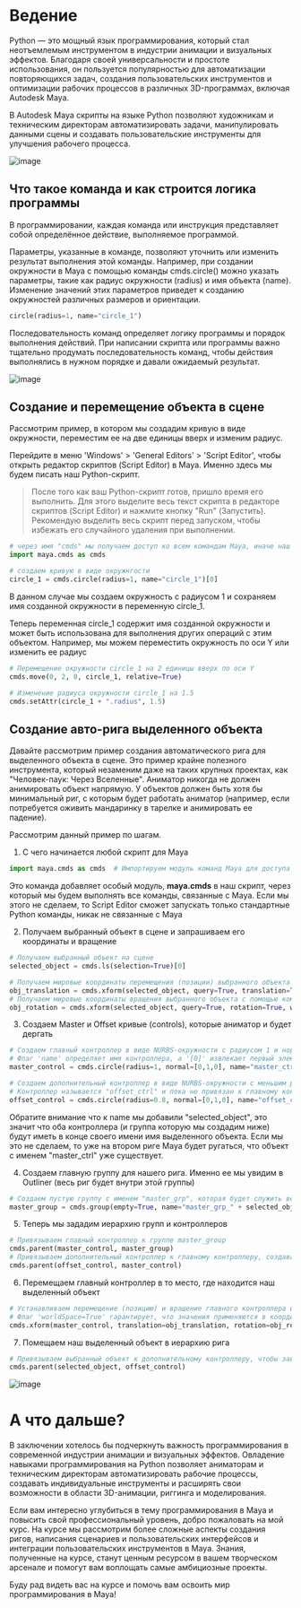 # Ведение

Python — это мощный язык программирования, который стал неотъемлемым инструментом в индустрии анимации и визуальных эффектов. Благодаря своей универсальности и простоте использования, он пользуется популярностью для автоматизации повторяющихся задач, создания пользовательских инструментов и оптимизации рабочих процессов в различных 3D-программах, включая Autodesk Maya.

В Autodesk Maya скрипты на языке Python позволяют художникам и техническим директорам автоматизировать задачи, манипулировать данными сцены и создавать пользовательские инструменты для улучшения рабочего процесса.

![image](https://user-images.githubusercontent.com/14186783/228666176-e5c82246-b307-4708-b6d6-5344ae3fa039.png)


## Что такое команда и как строится логика программы

В программировании, каждая команда или инструкция представляет собой определённое действие, выполняемое программой. 

Параметры, указанные в команде, позволяют уточнить или изменить результат выполнения этой команды. Например, при создании окружности в Maya с помощью команды cmds.circle() можно указать параметры, такие как радиус окружности (radius) и имя объекта (name). Изменение значений этих параметров приведет к созданию окружностей различных размеров и ориентации.

```python
circle(radius=1, name="circle_1")
```

Последовательность команд определяет логику программы и порядок выполнения действий. При написании скрипта или программы важно тщательно продумать последовательность команд, чтобы действия выполнялись в нужном порядке и давали ожидаемый результат.

![image](https://user-images.githubusercontent.com/14186783/228666501-7abdfa69-902d-4b7e-8533-bce583c834b5.png)

## Создание и перемещение объекта в сцене

Рассмотрим пример, в котором мы создадим кривую в виде окружности, переместим ее на две единицы вверх и изменим радиус.

Перейдите в меню 'Windows' > 'General Editors' > 'Script Editor', чтобы открыть редактор скриптов (Script Editor) в Maya. Именно здесь мы будем писать наш Python-скрипт.

> После того как ваш Python-скрипт готов, пришло время его выполнить. Для этого выделите весь текст скрипта в редакторе скриптов (Script Editor) и нажмите кнопку "Run" (Запустить). Рекомендую выделить весь скрипт перед запуском, чтобы избежать его случайного удаления при выполнении.

```python
# через имя "cmds" мы получаем доступ ко всем командам Maya, иначе наш скрипт не будет знать, что делает команда circle.
import maya.cmds as cmds 

# создаем кривую в виде окружнгости
circle_1 = cmds.circle(radius=1, name="circle_1")[0]
```


В данном случае мы создаем окружность с радиусом 1 и сохраняем имя созданной окружности в переменную circle_1. 

Теперь переменная circle_1 содержит имя созданной окружности и может быть использована для выполнения других операций с этим объектом. Например, мы можем переместить окружность по оси Y или изменить ее радиус

```python
# Перемещение окружности circle_1 на 2 единицы вверх по оси Y
cmds.move(0, 2, 0, circle_1, relative=True)

# Изменение радиуса окружности circle_1 на 1.5
cmds.setAttr(circle_1 + ".radius", 1.5)
```

## Создание авто-рига выделенного объекта

Давайте рассмотрим пример создания автоматического рига для выделенного объекта в сцене. Это пример крайне полезного инструмента, который незаменим даже на таких крупных проектах, как "Человек-паук: Через Вселенные". Аниматор никогда не должен анимировать объект напрямую. У объектов должен быть хотя бы минимальный риг, с которым будет работать аниматор (например, если потребуется оживить мандаринку в тарелке и анимировать ее падение).

Рассмотрим данный пример по шагам.

1. С чего начинается любой скрипт для Maya

```python
import maya.cmds as cmds  # Импортируем модуль команд Maya для доступа к функциям Maya
```

Это команда добавляет особый модуль, **maya.cmds** в наш скрипт, через который мы будем выполнять все команды, связанные с Maya. Если мы этого не сделаем, то Script Editor сможет запускать только стандартные Python команды, никак не связанные с Maya

2. Получаем выбранный объект в сцене и запрашиваем его координаты и вращение

```python
# Получаем выбранный объект на сцене
selected_object = cmds.ls(selection=True)[0]

# Получаем мировые координаты перемещения (позиции) выбранного объекта с помощью команды xform
obj_translation = cmds.xform(selected_object, query=True, translation=True, worldSpace=True)
# Получаем мировые координаты вращения выбранного объекта с помощью команды xform
obj_rotation = cmds.xform(selected_object, query=True, rotation=True, worldSpace=True)
```

3. Создаем Master и Offset кривые (controls), которые аниматор и будет дергать

```python
# Создаем главный контроллер в виде NURBS-окружности с радиусом 1 и нормалью, направленной вдоль оси Y
# Флаг 'name' определяет имя контроллера, а '[0]' извлекает первый элемент из результата
master_control = cmds.circle(radius=1, normal=[0,1,0], name="master_ctrl_" + selected_object)[0]

# Создаем дополнительный контроллер в виде NURBS-окружности с меньшим радиусом 0.8, нормалью, направленной вдоль оси Y
# Контроллер называется "offset_ctrl" и пока не привязан к главному контроллеру
offset_control = cmds.circle(radius=0.8, normal=[0,1,0], name="offset_ctrl_" + selected_object)[0]
```

Обратите внимание что к name мы добавили "selected_object", это значит что оба контроллера (и группа которую мы создадим ниже) будут иметь в конце своего имени имя выделенного объекта. Если мы это не сделаем, то уже на втором риге Maya будет ругаться, что объект с именем "master_ctrl" уже существует.

4. Создаем главную группу для нашего рига. Именно ее мы увидим в Outliner (весь риг будет внутри этой группы)

```python
# Создаем пустую группу с именем "master_grp", которая будет служить верхней группой для рига
master_group = cmds.group(empty=True, name="master_grp_" + selected_object)
```

5. Теперь мы зададим иерархию групп и контроллеров

```python
# Привязываем главный контроллер к группе master_group
cmds.parent(master_control, master_group)
# Привязываем дополнительный контроллер к главному контроллеру, создавая иерархическую связь
cmds.parent(offset_control, master_control)
```

6. Перемещаем главный контроллер в то место, где находится наш выделенный объект

```python
# Устанавливаем перемещение (позицию) и вращение главного контроллера в соответствии с выбранным объектом
# Флаг 'worldSpace=True' гарантирует, что значения применяются в координатах мирового пространства
cmds.xform(master_control, translation=obj_translation, rotation=obj_rotation, worldSpace=True)
```

7. Помещаем наш выделенный объект в иерархию рига

```python
# Привязываем выбранный объект к дополнительному контроллеру, чтобы завершить настройку риггинга
cmds.parent(selected_object, offset_control)
```

![image](https://user-images.githubusercontent.com/14186783/228666077-7a24ea2d-f0da-4a6b-b3bd-62e3ad5b32a0.png)


# А что дальше?

В заключении хотелось бы подчеркнуть важность программирования в современной индустрии анимации и визуальных эффектов. Овладение навыками программирования на Python позволяет аниматорам и техническим директорам автоматизировать рабочие процессы, создавать индивидуальные инструменты и расширять свои возможности в области 3D-анимации, риггинга и моделирования.

Если вам интересно углубиться в тему программирования в Maya и повысить свой профессиональный уровень, добро пожаловать на мой курс. На курсе мы рассмотрим более сложные аспекты создания ригов, написания сценариев и пользовательских интерфейсов и интеграции пользовательских инструментов в Maya. Знания, полученные на курсе, станут ценным ресурсом в вашем творческом арсенале и помогут вам воплощать самые амбициозные проекты.

Буду рад видеть вас на курсе и помочь вам освоить мир программирования в Maya!

